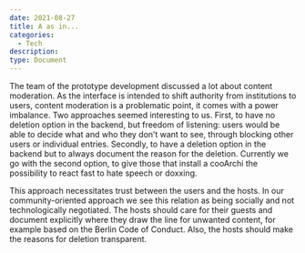 ```yaml
---
date: 2021-08-27
title: A as in...
categories:
  - Tech
description: 
type: Document
---
```

The team of the prototype development discussed a lot about content moderation. As the interface is intended to shift authority from institutions to users, content moderation is a problematic point, it comes with a power imbalance. Two approaches seemed interesting to us. First, to have no deletion option in the backend, but freedom of listening: users would be able to decide what and who they don’t want to see, through blocking other users or individual entries. Secondly, to have a deletion option in the backend but to always document the reason for the deletion. Currently we go with the second option, to give those that install a cooArchi the possibility to react fast to hate speech or doxxing. 

This approach necessitates trust between the users and the hosts. In our community-oriented approach we see this relation as being socially and not technologically negotiated. The hosts should care for their guests and document explicitly where they draw the line for unwanted content, for example based on the Berlin Code of Conduct. Also, the hosts should make the reasons for deletion transparent.
